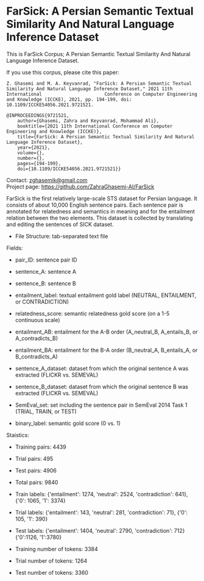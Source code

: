 # FarSick: A Persian Semantic Textual Similarity And Natural Language Inference Dataset

This is FarSick Corpus; A Persian Semantic Textual Similarity And Natural Language Inference Dataset.

If you use this corpus, please cite this paper:
	
	Z. Ghasemi and M. A. Keyvanrad, "FarSick: A Persian Semantic Textual Similarity And Natural Language Inference Dataset," 2021 11th International 				       Conference on Computer Engineering and Knowledge (ICCKE), 2021, pp. 194-199, doi: 10.1109/ICCKE54056.2021.9721521.
	
	@INPROCEEDINGS{9721521,
  		author={Ghasemi, Zahra and Keyvanrad, Mohammad Ali},
  		booktitle={2021 11th International Conference on Computer Engineering and Knowledge (ICCKE)},
  		title={FarSick: A Persian Semantic Textual Similarity And Natural Language Inference Dataset},
  		year={2021},
  		volume={},
  		number={},
  		pages={194-199},
  		doi={10.1109/ICCKE54056.2021.9721521}}
		
Contact:      zghasemik@gmail.com       
Project page: https://github.com/ZahraGhasemi-AI/FarSick

FarSick is the first relatively large-scale STS dataset for Persian language. It consists of about 10,000 English sentence pairs.
Each sentence pair is annotated for relatedness and semantics in meaning and for the entailment relation between the two elements.
This dataset is collected by translating and editing the sentences of SICK dataset.

- File Structure: tab-separated text file

Fields:

- pair_ID: sentence pair ID

- sentence_A: sentence A

- sentence_B: sentence B

- entailment_label: textual entailment gold label (NEUTRAL, ENTAILMENT, or CONTRADICTION)

- relatedness_score: semantic relatedness gold score (on a 1-5 continuous scale)

- entailment_AB: entailment for the A-B order (A_neutral_B, A_entails_B, or A_contradicts_B)

- entailment_BA: entailment for the B-A order (B_neutral_A, B_entails_A, or B_contradicts_A)

- sentence_A_dataset: dataset from which the original sentence A was extracted (FLICKR vs. SEMEVAL)

- sentence_B_dataset: dataset from which the original sentence B was extracted (FLICKR vs. SEMEVAL)

- SemEval_set: set including the sentence pair in SemEval 2014 Task 1 (TRIAL, TRAIN, or TEST)

- binary_label: semantic gold score (0 vs. 1)

Staistics:

- Training pairs: 4439
- Trial pairs: 495
- Test pairs: 4906
- Total pairs: 9840

- Train labels: {'entailment': 1274, 'neutral': 2524, 'contradiction': 641}, {'0': 1065, '1': 3374}
- Trial labels: {'entailment': 143, 'neutral': 281, 'contradiction': 71}, {'0': 105, '1': 390}
- Test labels: {'entailment': 1404, 'neutral': 2790, 'contradiction': 712} {'0':1126, '1':3780}

- Training number of tokens: 3384
- Trial number of tokens: 1264
- Test number of tokens: 3360
